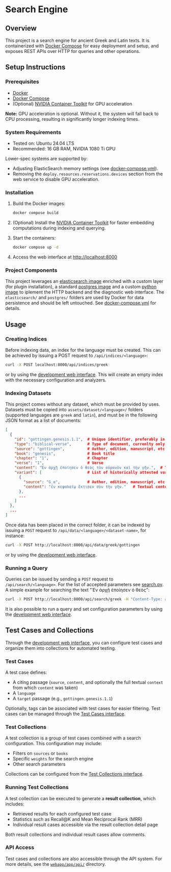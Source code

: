 # Search Engine

## Overview
This project is a search engine for ancient Greek and Latin texts. It is containerized with [Docker Compose](https://docs.docker.com/compose/) for easy deployment and setup, and exposes REST APIs over HTTP for queries and other operations.

## Setup Instructions

### Prerequisites
- [Docker](https://www.docker.com/)
- [Docker Compose](https://docs.docker.com/compose/)
- (Optional) [NVIDIA Container Toolkit](https://docs.nvidia.com/datacenter/cloud-native/container-toolkit/latest/install-guide.html) for GPU acceleration

**Note:** GPU acceleration is optional. Without it, the system will fall back to CPU processing, resulting in significantly longer indexing times.

### System Requirements
- Tested on: Ubuntu 24.04 LTS
- Recommended: 16 GB RAM, NVIDIA 1080 Ti GPU

Lower-spec systems are supported by:
- Adjusting ElasticSearch memory settings (see [docker-compose.yml](docker-compose.yml)).
- Removing the `deploy.resources.reservations.devices` section from the web service to disable GPU acceleration.

### Installation
1. Build the Docker images:
   ```bash
   docker compose build
   ```
2. (Optional) Install the [NVIDIA Container Toolkit](https://docs.nvidia.com/datacenter/cloud-native/container-toolkit/latest/install-guide.html) for faster embedding computations during indexing and querying.

3. Start the containers:
    ```bash
    docker compose up -d
    ```

4. Access the web interface at [http://localhost:8000](http://localhost:8000)

### Project Components
This project leverages an [elasticsearch image](https://hub.docker.com/_/elasticsearch) enriched with a custom layer (for plugin installation), a standard [postgres image](https://hub.docker.com/_/postgres) and a custom [python image](https://hub.docker.com/_/python) to iplement the HTTP backend and the diagnostic web interface. The `elasticsearch/` and `postgres/` folders are used by Docker for data persistence and should be left untouched. See [docker-compose.yml](docker-compose.yml) for details.


## Usage

### Creating Indices
Before indexing data, an index for the language must be created. This can be achieved by issuing a POST request to `/api/indices/<language>`:
```bash
curl -X POST localhost:8000/api/indices/greek
```
or by using the [development web interface](http://localhost:8000/admin). This will create an empty index with the necessary configuration and analyzers.


### Indexing Datasets
This project comes without any dataset, which must be provided by uses. Datasets must be copied into `assets/dataset/<language>/` folders (supported languages are `greek` and `latin`), and must be in the following JSON format as a list of documents:
```json
[
  {
    "id": "gottingen.genesis.1.1",  # Unique identifier, preferably in the form source.book.chapter.id
    "type": "biblical-verse",       # Type of document, currenlty only biblical-verse is supported
    "source": "gottingen",          # Author, edition, manuscript, etc.
    "book": "genesis",              # Book title
    "chapter": "1",                 # Chapter
    "verse": "1",                   # Verse
    "content": "Ἐν ἀρχῇ ἐποίησεν ὁ θεὸς τὸν οὐρανὸν καὶ τὴν γῆν.",  # Textual content of the document
    "variant": [                    # List of historically attested variants of this document
      {
        "source": "G_α",            # Author, edition, manuscript, etc. of this variant
        "content": "ἐν κεφαλαίῳ ἔκτισεν σὺν τὴν γῆν."   # Textual content of this variant
      },
      ...
    ]
  },
  ...
]
```
Once data has been placed in the correct folder, it can be indexed by issuing a `POST` request to `/api/data/<language>/<dataset-name>`, for instance:
```bash
curl -X POST http://localhost:8000/api/data/greek/gottingen
```
or by using the [development web interface](http://localhost:8000/admin).


### Running a Query
Queries can be issued by sending a `POST` request to `/api/search/<language>`. For the list of accepted parameters see [search.py](webapp/app/api/search.py). A simple example for searching the text "Ἐν ἀρχῇ ἐποίησεν ὁ θεὸς":
```bash
curl -X POST http://localhost:8000/api/search/greek -H "Content-Type: application/json" -d '{"query":"Ἐν ἀρχῇ ἐποίησεν ὁ θεὸς"'
```
It is also possible to run a query and set configuration parameters by using the [development web interface](http://localhost:8000).


## Test Cases and Collections

Through the [development web interface](http://localhost:8000), you can configure test cases and organize them into collections for automated testing.

### Test Cases
A test case defines:
- A citing passage (`source`, `content`, and optionally the full textual `context` from which `content` was taken)
- A `language`
- A `target` passage (e.g., `gottingen.genesis.1.1`)

Optionally, tags can be associated with test cases for easier filtering. Test cases can be managed through the [Test Cases interface](http://localhost:8000/test-cases).

### Test Collections
A test collection is a group of test cases combined with a search configuration. This configuration may include:
- Filters on `sources` or `books`
- Specific `weights` for the search engine
- Other search parameters

Collections can be configured from the [Test Collections interface](http://localhost:8000/test-collections).

### Running Test Collections
A test collection can be executed to generate a **result collection**, which includes:
- Retrieved results for each configured test case
- Statistics such as Recall@K and Mean Reciprocal Rank (MRR)
- Individual result cases accessible via the result collection detail page

Both result collections and individual result cases allow comments.

### API Access
Test cases and collections are also accessible through the API system. For more details, see the [`webapp/app/api/`](webapp/app/api/) directory.